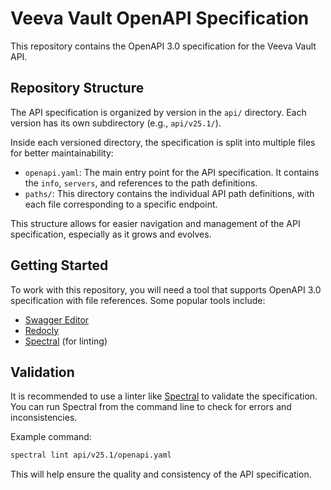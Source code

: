 # Veeva Vault OpenAPI Specification

This repository contains the OpenAPI 3.0 specification for the Veeva Vault API.

## Repository Structure

The API specification is organized by version in the `api/` directory. Each version has its own subdirectory (e.g., `api/v25.1/`).

Inside each versioned directory, the specification is split into multiple files for better maintainability:

- `openapi.yaml`: The main entry point for the API specification. It contains the `info`, `servers`, and references to the path definitions.
- `paths/`: This directory contains the individual API path definitions, with each file corresponding to a specific endpoint.

This structure allows for easier navigation and management of the API specification, especially as it grows and evolves.

## Getting Started

To work with this repository, you will need a tool that supports OpenAPI 3.0 specification with file references. Some popular tools include:

- [Swagger Editor](https://editor.swagger.io/)
- [Redocly](https://redocly.com/)
- [Spectral](https://github.com/stoplightio/spectral) (for linting)

## Validation

It is recommended to use a linter like [Spectral](https://github.com/stoplightio/spectral) to validate the specification. You can run Spectral from the command line to check for errors and inconsistencies.

Example command:
```bash
spectral lint api/v25.1/openapi.yaml
```

This will help ensure the quality and consistency of the API specification.

